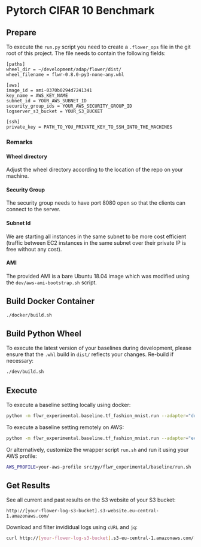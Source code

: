 # Pytorch CIFAR 10 Benchmark

## Prepare

To execute the `run.py` script you need to create a `.flower_ops` file in the
git root of this project. The file needs to contain the following fields:

```
[paths]
wheel_dir = ~/development/adap/flower/dist/
wheel_filename = flwr-0.8.0-py3-none-any.whl

[aws]
image_id = ami-0370b0294d7241341
key_name = AWS_KEY_NAME
subnet_id = YOUR_AWS_SUBNET_ID
security_group_ids = YOUR_AWS_SECURITY_GROUP_ID
logserver_s3_bucket = YOUR_S3_BUCKET

[ssh]
private_key = PATH_TO_YOU_PRIVATE_KEY_TO_SSH_INTO_THE_MACHINES
```

### Remarks

#### Wheel directory

Adjust the wheel directory according to the location of the repo on your
machine.

#### Security Group

The security group needs to have port 8080 open so that the clients can connect
to the server.

#### Subnet Id

We are starting all instances in the same subnet to be more cost efficient
(traffic between EC2 instances in the same subnet over their private IP is free without any cost).

#### AMI

The provided AMI is a bare Ubuntu 18.04 image which was modified using the
`dev/aws-ami-bootstrap.sh` script.

## Build Docker Container

```bash
./docker/build.sh
```

## Build Python Wheel

To execute the latest version of your baselines during development, please
ensure that the `.whl` build in `dist/` reflects your changes. Re-build
if necessary:

```bash
./dev/build.sh
```

## Execute

To execute a baseline setting locally using docker:

```bash
python -m flwr_experimental.baseline.tf_fashion_mnist.run --adapter="docker" --setting="minimal"
```

To execute a baseline setting remotely on AWS:

```bash
python -m flwr_experimental.baseline.tf_fashion_mnist.run --adapter="ec2" --setting="minimal"
```

Or alternatively, customize the wrapper script `run.sh` and run it using your AWS profile:

```bash
AWS_PROFILE=your-aws-profile src/py/flwr_experimental/baseline/run.sh
```

## Get Results

See all current and past results on the S3 website of your S3 bucket:

```
http://[your-flower-log-s3-bucket].s3-website.eu-central-1.amazonaws.com/
```

Download and filter invididual logs using `cURL` and `jq`:

```bash
curl http://[your-flower-log-s3-bucket].s3-eu-central-1.amazonaws.com/[your-experiment].log | jq '.identifier + " => " + .message'
```
